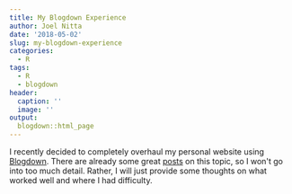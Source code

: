 ```yaml
---
title: My Blogdown Experience
author: Joel Nitta
date: '2018-05-02'
slug: my-blogdown-experience
categories:
  - R
tags:
  - R
  - blogdown
header:
  caption: ''
  image: ''
output:
  blogdown::html_page
---
```


I recently decided to completely overhaul my personal website using [Blogdown](https://bookdown.org/yihui/blogdown/). There are already some great [posts](https://alison.rbind.io/post/up-and-running-with-blogdown/#going-further) on this topic, so I won't go into too much detail. Rather, I will just provide some thoughts on what worked well and where I had difficulty.
